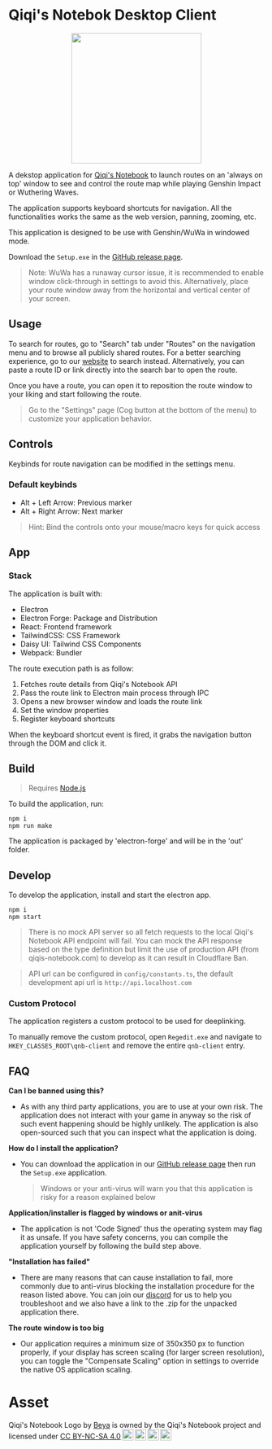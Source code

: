 # Qiqi's Notebok Desktop Client

<div align="center">
  <img src="./assets/logo.png" style="width: 256px; height: 256px;" />
</div>

A dekstop application for [Qiqi's Notebook](https://www.qiqis-notebook.com) to launch routes on an 'always on top' window to see and control the route map while playing Genshin Impact or Wuthering Waves.

The application supports keyboard shortcuts for navigation. All the functionalities works the same as the web version, panning, zooming, etc.

This application is designed to be use with Genshin/WuWa in windowed mode.

Download the `Setup.exe` in the [GitHub release page](https://github.com/Qiqis-Notebook/qnb-client/releases/latest).

> Note: WuWa has a runaway cursor issue, it is recommended to enable window click-through in settings to avoid this. Alternatively, place your route window away from the horizontal and vertical center of your screen.

## Usage

To search for routes, go to "Search" tab under "Routes" on the navigation menu and to browse all publicly shared routes. For a better searching experience, go to our [website](https://www.qiqis-notebook.com/database/routes) to search instead.
Alternatively, you can paste a route ID or link directly into the search bar to open the route.

Once you have a route, you can open it to reposition the route window to your liking and start following the route.

> Go to the "Settings" page (Cog button at the bottom of the menu) to customize your application behavior.

## Controls

Keybinds for route navigation can be modified in the settings menu.

### Default keybinds

- Alt + Left Arrow: Previous marker
- Alt + Right Arrow: Next marker

> Hint: Bind the controls onto your mouse/macro keys for quick access

## App

### Stack

The application is built with:

- Electron
- Electron Forge: Package and Distribution
- React: Frontend framework
- TailwindCSS: CSS Framework
- Daisy UI: Tailwind CSS Components
- Webpack: Bundler

The route execution path is as follow:

1. Fetches route details from Qiqi's Notebook API
2. Pass the route link to Electron main process through IPC
3. Opens a new browser window and loads the route link
4. Set the window properties
5. Register keyboard shortcuts

When the keyboard shortcut event is fired, it grabs the navigation button through the DOM and click it.

## Build

> Requires [Node.js](https://nodejs.org/en)

To build the application, run:

```
npm i
npm run make
```

The application is packaged by 'electron-forge' and will be in the 'out' folder.

## Develop

To develop the application, install and start the electron app.

```
npm i
npm start
```

> There is no mock API server so all fetch requests to the local Qiqi's Notebook API endpoint will fail. You can mock the API response based on the type definition but limit the use of production API (from qiqis-notebook.com) to develop as it can result in Cloudflare Ban.

> API url can be configured in `config/constants.ts`, the default development api url is `http://api.localhost.com`

### Custom Protocol

The application registers a custom protocol to be used for deeplinking.

To manually remove the custom protocol, open `Regedit.exe` and navigate to `HKEY_CLASSES_ROOT\qnb-client` and remove the entire `qnb-client` entry.

## FAQ

**Can I be banned using this?**

- As with any third party applications, you are to use at your own risk. The application does not interact with your game in anyway so the risk of such event happening should be highly unlikely. The application is also open-sourced such that you can inspect what the application is doing.

**How do I install the application?**

- You can download the application in our [GitHub release page](https://github.com/Qiqis-Notebook/qnb-client/releases/latest) then run the `Setup.exe` application.
  > Windows or your anti-virus will warn you that this application is risky for a reason explained below

**Application/installer is flagged by windows or anit-virus**

- The application is not 'Code Signed' thus the operating system may flag it as unsafe. If you have safety concerns, you can compile the application yourself by following the build step above.

**"Installation has failed"**

- There are many reasons that can cause installation to fail, more commonly due to anti-virus blocking the installation procedure for the reason listed above. You can join our [discord](https://discord.gg/xyddRPYSdD) for us to help you troubleshoot and we also have a link to the .zip for the unpacked application there.

**The route window is too big**

- Our application requires a minimum size of 350x350 px to function properly, if your display has screen scaling (for larger screen resolution), you can toggle the "Compensate Scaling" option in settings to override the native OS application scaling.

# Asset

<p xmlns:cc="http://creativecommons.org/ns#" xmlns:dct="http://purl.org/dc/terms/"><span property="dct:title">Qiqi's Notebook Logo</span> by <a rel="cc:attributionURL dct:creator" property="cc:attributionName" href="https://www.instagram.com/merdikai/">Beya</a> is owned by the Qiqi's Notebook project and licensed under <a href="http://creativecommons.org/licenses/by-nc-sa/4.0/?ref=chooser-v1" target="_blank" rel="license noopener noreferrer" style="display:inline-block;">CC BY-NC-SA 4.0<img style="height:22px!important;margin-left:3px;vertical-align:text-bottom;" src="https://mirrors.creativecommons.org/presskit/icons/cc.svg?ref=chooser-v1"><img style="height:22px!important;margin-left:3px;vertical-align:text-bottom;" src="https://mirrors.creativecommons.org/presskit/icons/by.svg?ref=chooser-v1"><img style="height:22px!important;margin-left:3px;vertical-align:text-bottom;" src="https://mirrors.creativecommons.org/presskit/icons/nc.svg?ref=chooser-v1"><img style="height:22px!important;margin-left:3px;vertical-align:text-bottom;" src="https://mirrors.creativecommons.org/presskit/icons/sa.svg?ref=chooser-v1"></a></p>
